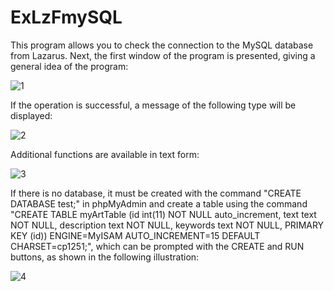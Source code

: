 # ExLzFmySQL
This program allows you to check the connection to the MySQL database from Lazarus. Next, the first window of the program is presented, giving a general idea of ​​the program:

![1](https://user-images.githubusercontent.com/10297748/150673555-813e8ad2-0363-4eef-9a0d-7c1ffd538c85.png)

If the operation is successful, a message of the following type will be displayed:

![2](https://user-images.githubusercontent.com/10297748/150673824-6e46db1e-600d-4772-b753-703ba847df00.png)

Additional functions are available in text form:

![3](https://user-images.githubusercontent.com/10297748/150673922-ec9a4a1d-35e7-481e-b748-72e26b2a8356.png)

If there is no database, it must be created with the command "CREATE DATABASE test;" in phpMyAdmin and create a table using the command "CREATE TABLE myArtTable (id int(11) NOT NULL auto_increment, text text NOT NULL, description text NOT NULL, keywords text NOT NULL, PRIMARY KEY (id)) ENGINE=MyISAM AUTO_INCREMENT=15 DEFAULT CHARSET=cp1251;", which can be prompted with the CREATE and RUN buttons, as shown in the following illustration:

![4](https://user-images.githubusercontent.com/10297748/150674232-453d7455-8435-4b05-84b6-3c58751674c0.png)
